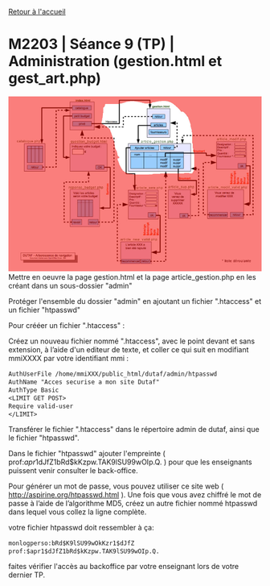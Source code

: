 [Retour à l'accueil](README.md)

# M2203 | Séance 9 (TP) | Administration (gestion.html et gest_art.php)
![GitHub Logo](/seance10.jpg)
Mettre en oeuvre la page gestion.html et la page article_gestion.php en les créant dans un sous-dossier "admin"

Protéger l'ensemble du dossier "admin" en ajoutant un fichier ".htaccess" et un fichier "htpasswd"

Pour crééer un fichier ".htaccess" :

Créez un nouveau fichier nommé ".htaccess", avec le point devant et sans extension, à l’aide d'un editeur de texte, et coller ce qui suit en modifiant mmiXXXX par votre identifiant mmi :

```
AuthUserFile /home/mmiXXX/public_html/dutaf/admin/htpasswd
AuthName "Acces securise a mon site Dutaf"
AuthType Basic
<LIMIT GET POST>
Require valid-user
</LIMIT>
```

Transférer le fichier ".htaccess" dans le répertoire admin de dutaf, ainsi que le fichier "htpasswd".

Dans le fichier "htpasswd" ajouter l'empreinte (  prof:$apr1$dJfZ1bRd$kKzpw.TAK9lSU99wOIp.Q.  ) pour que les enseignants puissent venir consulter le back-office.

Pour générer un mot de passe, vous pouvez utiliser ce site web ( http://aspirine.org/htpasswd.html ). Une fois que vous avez chiffré le mot de passe à l’aide de l’algorithme MD5, créez un autre fichier nommé htpasswd dans lequel vous collez la ligne complète.

votre fichier htpasswd doit ressembler à ça:

```
monlogperso:bRd$K9lSU99wOkKzr1$dJfZ
prof:$apr1$dJfZ1bRd$kKzpw.TAK9lSU99wOIp.Q.
```

faites vérifier l'accès au backoffice par votre enseignant lors de votre dernier TP.

```
